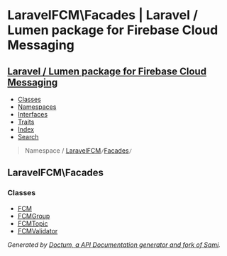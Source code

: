 # LaravelFCM\Facades | Laravel / Lumen package for Firebase Cloud Messaging    

## [Laravel / Lumen package for Firebase Cloud Messaging](../index.md)

- [Classes](../classes.md)
- [Namespaces](../namespaces.md)
- [Interfaces](../interfaces.md)
- [Traits](../traits.md)
- [Index](../doc-index.md)
- [Search](../search.md)

> Namespace /     [LaravelFCM](../LaravelFCM.md)` / `[Facades](../LaravelFCM/Facades.md)` / `

## LaravelFCM\Facades



### Classes

- [<abbr title="LaravelFCM\Facades\FCM">FCM</abbr>](../LaravelFCM/Facades/FCM.md)
- [<abbr title="LaravelFCM\Facades\FCMGroup">FCMGroup</abbr>](../LaravelFCM/Facades/FCMGroup.md)
- [<abbr title="LaravelFCM\Facades\FCMTopic">FCMTopic</abbr>](../LaravelFCM/Facades/FCMTopic.md)
- [<abbr title="LaravelFCM\Facades\FCMValidator">FCMValidator</abbr>](../LaravelFCM/Facades/FCMValidator.md)



_Generated by [Doctum, a API Documentation generator and fork of Sami](https://github.com/code-lts/doctum)._